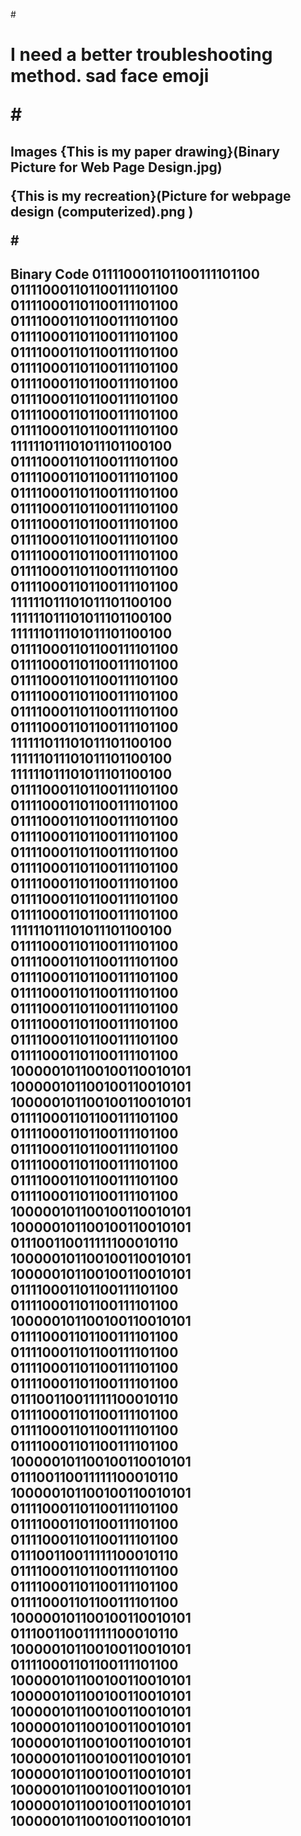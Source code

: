 #<h1>I need a better troubleshooting method. sad face emoji

#<h2>Images
{This is my paper drawing}(Binary Picture for Web Page Design.jpg)

{This is my recreation}(Picture for webpage design (computerized).png
)

#<h2>Binary Code
011110001101100111101100 011110001101100111101100 
011110001101100111101100 011110001101100111101100 011110001101100111101100 011110001101100111101100 011110001101100111101100 011110001101100111101100 011110001101100111101100 011110001101100111101100 
011110001101100111101100 111111011101011101100100 011110001101100111101100 011110001101100111101100 011110001101100111101100 011110001101100111101100 011110001101100111101100 011110001101100111101100 011110001101100111101100 011110001101100111101100 
011110001101100111101100 111111011101011101100100 111111011101011101100100 111111011101011101100100 011110001101100111101100 011110001101100111101100 011110001101100111101100 011110001101100111101100 011110001101100111101100 011110001101100111101100 
111111011101011101100100 111111011101011101100100 111111011101011101100100 011110001101100111101100 011110001101100111101100 011110001101100111101100 011110001101100111101100 011110001101100111101100 011110001101100111101100 011110001101100111101100 
011110001101100111101100 011110001101100111101100 111111011101011101100100 011110001101100111101100 011110001101100111101100 011110001101100111101100 011110001101100111101100 011110001101100111101100 011110001101100111101100 011110001101100111101100 
011110001101100111101100 100000101100100110010101 100000101100100110010101 100000101100100110010101 011110001101100111101100 011110001101100111101100 011110001101100111101100 011110001101100111101100 011110001101100111101100 011110001101100111101100 
100000101100100110010101 100000101100100110010101 011100110011111100010110 100000101100100110010101 100000101100100110010101 011110001101100111101100 011110001101100111101100 100000101100100110010101 011110001101100111101100 011110001101100111101100 
011110001101100111101100 011110001101100111101100 011100110011111100010110 011110001101100111101100 011110001101100111101100 011110001101100111101100 100000101100100110010101 011100110011111100010110 100000101100100110010101 011110001101100111101100 
011110001101100111101100 011110001101100111101100 011100110011111100010110 011110001101100111101100 011110001101100111101100 011110001101100111101100 100000101100100110010101 011100110011111100010110 100000101100100110010101 011110001101100111101100 
100000101100100110010101 100000101100100110010101 100000101100100110010101 100000101100100110010101 100000101100100110010101 100000101100100110010101 100000101100100110010101 100000101100100110010101 100000101100100110010101 100000101100100110010101 


